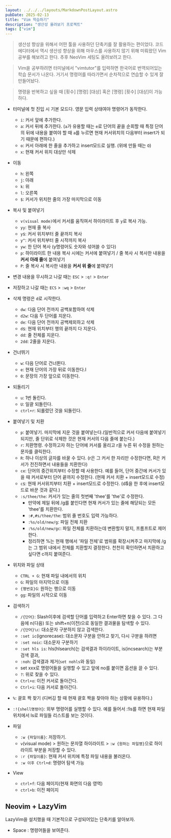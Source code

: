 ```yaml
---
layout: ../../../layouts/MarkdownPostLayout.astro
pubDate: 2025-02-13
title: "Vim 학습하기"
description: "생산성 올려보기 프로젝트"
tags: ["vim"]
---
```


> 생산성 향상을 위해서 어떤 툴을 사용하던 단축키를 잘 활용하는 편이었다. 코드 에디터에서 역시 생산성 향상을 위해 마우스를 사용하지 않기 위해 미뤄왔던 Vim 공부를 해보려고 한다. 추후 NeoVim 세팅도 올려보려고 한다.

> Vim을 공부하려면 터미널에서 "vimtutor"를 입력하면 한국어로 번역되어있는 학습 문서가 나온다. 거기서 명령어를 따라가면서 순차적으로 연습할 수 있게 잘 만들어놨다.

> 명령을 반복하고 싶을 때 [횟수] [명령] [대상] 혹은 [명령] [횟수] [대상]이 가능하다.

- 터미널에 첫 진입 시 기본 모드다. 영문 입력 상태여야 명령어가 동작한다.
  - `i`: 커서 앞에 추가한다.
  - `a`: 커서 뒤에 추가한다. (`a`가 유용할 때는 `e`로 단어의 끝을 순회할 때 특정 단어의 뒤에 내용을 붙여야 할 때 `a`를 누르면 현재 커서위치의 다음부터 insert가 되기 때문에 편하다.)
  - `o`: 커서 아래에 한 줄을 추가하고 insert모드로 실행. (위에 만들 때는 `O`)
  - `x`: 현재 커서 위치 대상만 삭제
- 이동
  - `h`: 왼쪽
  - `j`: 아래
  - `k`: 위
  - `l`: 오른쪽
  - `$`: 커서가 위치한 줄의 가장 마지막으로 이동
- 복사 및 붙여넣기
  - `v(visual mode)`에서 커서를 움직여서 하이라이트 후 `y`로 복사 가능.
  - `yy`: 현재 줄 복사
  - `y$`: 커서 위치부터 줄 끝까지 복사
  - `y^`: 커서 위치부터 줄 시작까지 복사
  - `yw`: 한 단어 복사 (y명령어도 숫자와 섞어쓸 수 있다)
  - `p`: 하이라이트 한 내용 복사 시에는 커서에 붙여넣기 / 줄 복사 시 복사한 내용을 **커서 아래 줄**에 붙여넣기
  - `P`: 줄 복사 시 복사한 내용을 **커서 위 줄**에 붙여넣기
- 변경 내용을 무시하고 나갈 때는 `ESC` > `:q!` > `Enter`
- 저장하고 나갈 때는 `ECS` > `:wq` > `Enter`

- 삭제 명령은 `d`로 시작한다.

  - `dw`: 다음 단어 전까지 공백포함하여 삭제
  - `d2w`: 다음 두 단어를 지운다.
  - `de`: 다음 단어 전까지 공백제외하고 삭제
  - `d$`: 현재 위치부터 행의 끝까지 다 지운다.
  - `dd`: 줄 전체를 지운다.
  - `2dd`: 2줄을 지운다.

- 건너뛰기
  - `w`: 다음 단어로 건너뛴다.
  - `e`: 현재 단어의 가장 뒤로 이동한다.l
  - `0`: 문장의 가장 앞으로 이동한다.
- 되돌리기
  - `u`: 1번 돌린다.
  - `U`: 일괄 되돌린다.
  - `ctrl+r`: 되롤렸던 것을 되돌린다.
- 붙여넣기 및 치환

  - `p`: 붙여넣기. 마지막에 지운 것을 붙여넣는다.(일반적으로 커서 다음에 붙여넣기 되지만, 줄 단위로 삭제한 것은 현재 커서의 다음 줄에 붙는다.)
  - `r`: 치환명령. 수정하고자 하는 단어에 커서를 올리고 r을 누른 뒤 수정을 원하는 문자를 클릭한다.
  - `R`: 하나 이상의 글자를 바꿀 수 있다. (r은 그 커서 한 자리만 수정한다면, R은 커서가 전진하면서 내용들을 치환한다)
  - `ce`: 단어의 중간위치부터 수정할 때 사용한다. 예를 들어, 단어 중간에 커서가 있을 때 커서로부터 단어 끝까지 수정한다. (현재 커서 치환 + insert모드로 수정)
  - `c$`: 현재 커서위치부터 치환 + insert모드로 수정한다. (d$을 한 후에 insert모드로 바꾼 것과 같다.)
  - `:s/thee/the`: 커서가 있는 줄의 첫번째 'thee'를 'the'로 수정한다.
    - 만약에 제일 뒤에 /g를 붙인다면 현재 커서가 있는 줄에 해당되는 모든 'thee'를 치환한다.
    - `:#,#s/thee/the`: 범위 줄 번호도 입력 가능하다.
    - `:%s/old/new/g`: 파일 전체 치환
    - `:%s/old/new/gc`: 파일 전체를 치환하는데 변환할지 말지, 프롬프트로 제어한다.
    - 정리하면 %는 현재 행에서 '파일 전체'로 범위를 확장시켜주고 마지막에 /g는 그 범위 내에서 전체를 치환할지 결정한다. 천천히 확인하면서 치환하고 싶다면 c까지 붙여준다.

- 위치와 파일 상태

  - `CTRL + G`: 현재 파일 내에서의 위치
  - `G`: 파일의 마지막으로 이동
  - `{행번호}G`: 원하는 행으로 이동
  - `gg`: 파일의 시작으로 이동

- 검색하기
  - `/{단어}`: Slash이후에 검색할 단어를 입력하고 Enter하면 찾을 수 있다. 그 다음에 n(다음) 또는 shift+n(이전)으로 동일한 결과물을 탐색할 수 있다.
  - `/{단어}\c`: 대소문자 구분하지 않고 검색한다.
  - `:set ic`(ignorecase): 대소문자 구분을 안하고 찾기, 다시 구분을 하려면
  - `:set noic`: 대소문자 구분하기
  - `:set hls is`: hls(hlsearch)는 검색결과 하이라이트, is(incsearch)는 부분 검색 결과,
  - `:noh`: 검색결과 제거(`set nohls`와 동일)
  - set xxx로 명령어들을 실행할 수 있고 앞에 no를 붙이면 옵션을 끌 수 있다.
  - `?`: 위로 찾을 수 있다.
  - `Ctrl+o`: 이전 커서로 돌아간다.
  - `Ctrl+i`: 다음 커서로 돌아간다.
- `%`: 괄호 짝 찾기 (디버깅 할 때 현재 괄호 짝을 찾아야 하는 상황에 유용하다.)
- `:!{shell명령어}`: 외부 명령어를 실행할 수 있다. 예를 들어서 :!ls를 하면 현재 파일 위치에서 ls로 파일들 리스트를 보는 것이다.

- 파일

  - `:w {파일이름}`: 저장하기.
  - `v`(visual mode) > 원하는 문자열 하이라이트 > `:w {원하는 파일명}`으로 하이라이트 부분을 저장할 수 있다.
  - `:r {파일이름}`: 현재 커서 위치에 특정 파일 내용을 불러온다.
  - `:w 이후 Ctrl+d`: 명령어 탐색 가능

- View
  - `ctrl+f`: 다음 페이지(현재 화면의 다음 영역)
  - `ctrl+b`: 이전 페이지

## Neovim + LazyVim

LazyVim을 설치했을 때 기본적으로 구성되어있는 단축키를 알아보자.

- Space : 명령어들을 보여준다.
